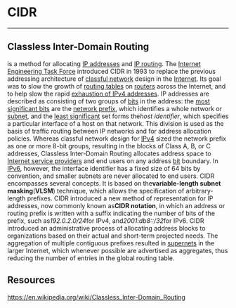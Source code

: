 # CIDR

---

## Classless Inter-Domain Routing

is a method for allocating [IP addresses](https://en.wikipedia.org/wiki/IP_address) and [IP routing](https://en.wikipedia.org/wiki/IP_routing). The [Internet Engineering Task Force](https://en.wikipedia.org/wiki/Internet_Engineering_Task_Force) introduced CIDR in 1993 to replace the previous addressing architecture of [classful network](https://en.wikipedia.org/wiki/Classful_network) design in the [Internet](https://en.wikipedia.org/wiki/Internet). Its goal was to slow the growth of [routing tables](https://en.wikipedia.org/wiki/Routing_table) on [routers](https://en.wikipedia.org/wiki/Router_(computing)) across the Internet, and to help slow the rapid [exhaustion of IPv4 addresses](https://en.wikipedia.org/wiki/IPv4_address_exhaustion).
IP addresses are described as consisting of two groups of [bits](https://en.wikipedia.org/wiki/Bit) in the address: the [most significant bits](https://en.wikipedia.org/wiki/Most_significant_bit) are the [network prefix](https://en.wikipedia.org/wiki/Network_prefix), which identifies a whole network or [subnet](https://en.wikipedia.org/wiki/Subnetwork), and the [least significant](https://en.wikipedia.org/wiki/Least_significant_bit) set forms the*host identifier*, which specifies a particular interface of a host on that network. This division is used as the basis of traffic routing between IP networks and for address allocation policies.
Whereas classful network design for [IPv4](https://en.wikipedia.org/wiki/IPv4) sized the network prefix as one or more 8-bit groups, resulting in the blocks of Class A, B, or C addresses, Classless Inter-Domain Routing allocates address space to [Internet service providers](https://en.wikipedia.org/wiki/Internet_service_provider) and end users on any address [bit](https://en.wikipedia.org/wiki/Bit) boundary. In [IPv6](https://en.wikipedia.org/wiki/IPv6), however, the interface identifier has a fixed size of 64 bits by convention, and smaller subnets are never allocated to end users.
CIDR encompasses several concepts. It is based on the**variable-length subnet masking**(**VLSM**) technique, which allows the specification of arbitrary-length prefixes. CIDR introduced a new method of representation for IP addresses, now commonly known as**CIDR notation**, in which an address or routing prefix is written with a suffix indicating the number of bits of the prefix, such as*192.0.2.0/24*for IPv4, and*2001:db8::/32*for IPv6. CIDR introduced an administrative process of allocating address blocks to organizations based on their actual and short-term projected needs. The aggregation of multiple contiguous prefixes resulted in [supernets](https://en.wikipedia.org/wiki/Supernet) in the larger Internet, which whenever possible are advertised as aggregates, thus reducing the number of entries in the global routing table.

## Resources

<https://en.wikipedia.org/wiki/Classless_Inter-Domain_Routing>
